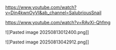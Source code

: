 https://www.youtube.com/watch?v=Din4kwnOyVI&ab_channel=SalubriousSnail

https://www.youtube.com/watch?v=RAvXi-Qhfmg


![[Pasted image 20250813012400.png]]

![[Pasted image 20250813042912.png]]